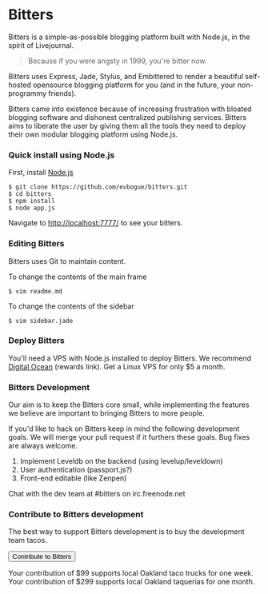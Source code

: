 Bitters
=======

Bitters is a simple-as-possible blogging platform built with Node.js, in the spirit of Livejournal.

> Because if you were angsty in 1999, you're bitter now.

Bitters uses Express, Jade, Stylus, and Embittered to render a beautiful self-hosted opensource blogging platform for you (and in the future, your non-programmy friends).

Bitters came into existence because of increasing frustration with bloated blogging software and dishonest centralized publishing services. Bitters aims to liberate the user by giving them all the tools they need to deploy their own modular blogging platform using Node.js.

### Quick install using Node.js

First, install [Node.js](http://nodejs.org/)

	$ git clone https://github.com/evbogue/bitters.git
	$ cd bitters
	$ npm install
	$ node app.js

Navigate to [http://localhost:7777/](http://localhost:7777/) to see your bitters.

### Editing Bitters

Bitters uses Git to maintain content.

To change the contents of the main frame

	$ vim readme.md 

To change the contents of the sidebar

	$ vim sidebar.jade

### Deploy Bitters

You'll need a VPS with Node.js installed to deploy Bitters. We recommend [Digital Ocean](https://www.digitalocean.com/?refcode=26d8ed49730d) (rewards link). Get a Linux VPS for only $5 a month.

### Bitters Development

Our aim is to keep the Bitters core small, while implementing the features we believe are important to bringing Bitters to more people.

If you'd like to hack on Bitters keep in mind the following development goals. We will merge your pull request if it furthers these goals. Bug fixes are always welcome.

1. Implement Leveldb on the backend (using levelup/leveldown)
2. User authentication (passport.js?)
3. Front-end editable (like Zenpen)

Chat with the dev team at #bitters on irc.freenode.net

### Contribute to Bitters development

The best way to support Bitters development is to buy the development team tacos.

<a href="https://www.paypal.com/cgi-bin/webscr?cmd=_s-xclick&hosted_button_id=559FYH7NGSMKC"><button>Contribute to Bitters</button></a>

Your contribution of $99 supports local Oakland taco trucks for one week.
Your contribution of $299 supports local Oakland taquerias for one month.
